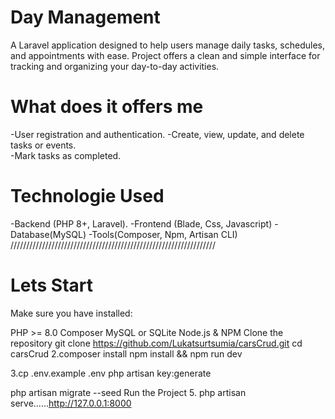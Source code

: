 # Day Management
A Laravel application designed to help users manage daily tasks, schedules, and appointments with ease. 
Project offers a clean and simple interface for tracking and organizing your day-to-day activities.

# What does it offers me
-User registration and authentication.
-Create, view, update, and delete tasks or events.  
-Mark tasks as completed.

# Technologie Used
-Backend (PHP 8+, Laravel). 
-Frontend (Blade, Css, Javascript) 
-Database(MySQL)
-Tools(Composer, Npm, Artisan CLI)
/////////////////////////////////////////////////////////////////

# Lets Start
Make sure you have installed:

PHP >= 8.0
Composer
MySQL or SQLite
Node.js & NPM
Clone the repository
git clone https://github.com/Lukatsurtsumia/carsCrud.git
cd carsCrud
2.composer install npm install && npm run dev

3.cp .env.example .env php artisan key:generate

php artisan migrate --seed
Run the Project 5. php artisan serve......http://127.0.0.1:8000
